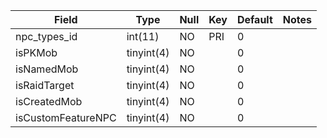 **Field**|**Type**|**Null**|**Key**|**Default**|**Notes**
-----|-----|-----|-----|-----|-----
npc\_types\_id|int(11)|NO|PRI|0| 
isPKMob|tinyint(4)|NO| |0| 
isNamedMob|tinyint(4)|NO| |0| 
isRaidTarget|tinyint(4)|NO| |0| 
isCreatedMob|tinyint(4)|NO| |0| 
isCustomFeatureNPC|tinyint(4)|NO| |0| 